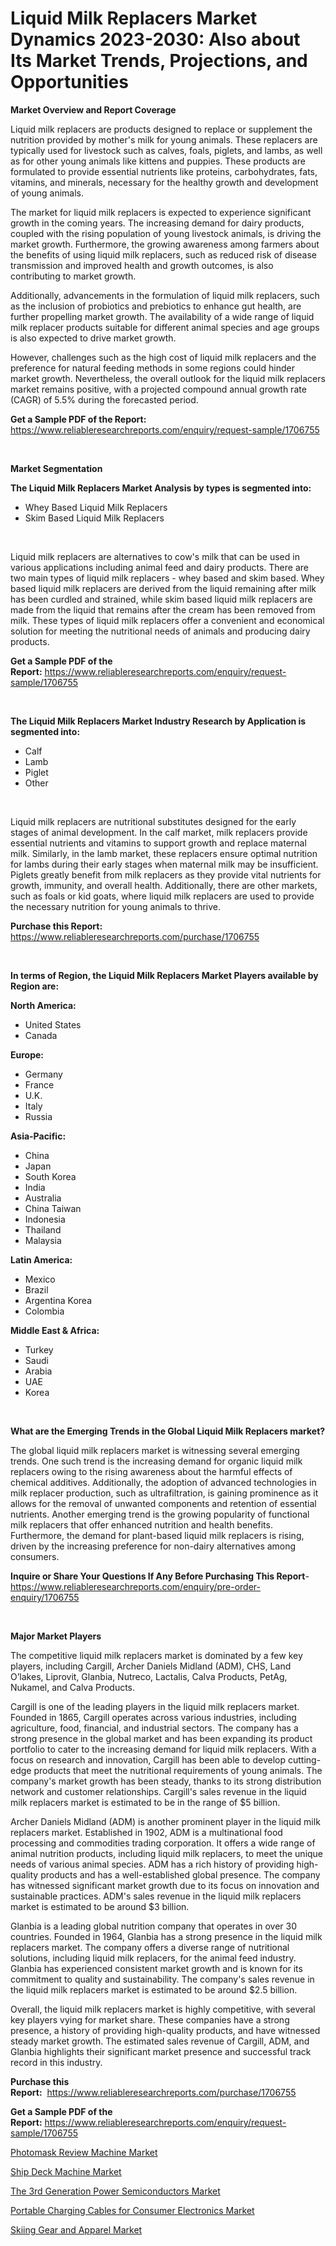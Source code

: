 <p><h1>Liquid Milk Replacers Market Dynamics 2023-2030: Also about Its Market Trends, Projections, and Opportunities</h1></p><p><strong>Market Overview and Report Coverage</strong></p>
<p><p>Liquid milk replacers are products designed to replace or supplement the nutrition provided by mother's milk for young animals. These replacers are typically used for livestock such as calves, foals, piglets, and lambs, as well as for other young animals like kittens and puppies. These products are formulated to provide essential nutrients like proteins, carbohydrates, fats, vitamins, and minerals, necessary for the healthy growth and development of young animals.</p><p>The market for liquid milk replacers is expected to experience significant growth in the coming years. The increasing demand for dairy products, coupled with the rising population of young livestock animals, is driving the market growth. Furthermore, the growing awareness among farmers about the benefits of using liquid milk replacers, such as reduced risk of disease transmission and improved health and growth outcomes, is also contributing to market growth.</p><p>Additionally, advancements in the formulation of liquid milk replacers, such as the inclusion of probiotics and prebiotics to enhance gut health, are further propelling market growth. The availability of a wide range of liquid milk replacer products suitable for different animal species and age groups is also expected to drive market growth.</p><p>However, challenges such as the high cost of liquid milk replacers and the preference for natural feeding methods in some regions could hinder market growth. Nevertheless, the overall outlook for the liquid milk replacers market remains positive, with a projected compound annual growth rate (CAGR) of 5.5% during the forecasted period.</p></p>
<p><strong>Get a Sample PDF of the Report:</strong> <a href="https://www.reliableresearchreports.com/enquiry/request-sample/1706755">https://www.reliableresearchreports.com/enquiry/request-sample/1706755</a></p>
<p>&nbsp;</p>
<p><strong>Market Segmentation</strong></p>
<p><strong>The Liquid Milk Replacers Market Analysis by types is segmented into:</strong></p>
<p><ul><li>Whey Based Liquid Milk Replacers</li><li>Skim Based Liquid Milk Replacers</li></ul></p>
<p>&nbsp;</p>
<p><p>Liquid milk replacers are alternatives to cow's milk that can be used in various applications including animal feed and dairy products. There are two main types of liquid milk replacers - whey based and skim based. Whey based liquid milk replacers are derived from the liquid remaining after milk has been curdled and strained, while skim based liquid milk replacers are made from the liquid that remains after the cream has been removed from milk. These types of liquid milk replacers offer a convenient and economical solution for meeting the nutritional needs of animals and producing dairy products.</p></p>
<p><strong>Get a Sample PDF of the Report:</strong>&nbsp;<a href="https://www.reliableresearchreports.com/enquiry/request-sample/1706755">https://www.reliableresearchreports.com/enquiry/request-sample/1706755</a></p>
<p>&nbsp;</p>
<p><strong>The Liquid Milk Replacers Market Industry Research by Application is segmented into:</strong></p>
<p><ul><li>Calf</li><li>Lamb</li><li>Piglet</li><li>Other</li></ul></p>
<p>&nbsp;</p>
<p><p>Liquid milk replacers are nutritional substitutes designed for the early stages of animal development. In the calf market, milk replacers provide essential nutrients and vitamins to support growth and replace maternal milk. Similarly, in the lamb market, these replacers ensure optimal nutrition for lambs during their early stages when maternal milk may be insufficient. Piglets greatly benefit from milk replacers as they provide vital nutrients for growth, immunity, and overall health. Additionally, there are other markets, such as foals or kid goats, where liquid milk replacers are used to provide the necessary nutrition for young animals to thrive.</p></p>
<p><strong>Purchase this Report:</strong>&nbsp; <a href="https://www.reliableresearchreports.com/purchase/1706755">https://www.reliableresearchreports.com/purchase/1706755</a></p>
<p>&nbsp;</p>
<p><strong>In terms of Region, the Liquid Milk Replacers Market Players available by Region are:</strong></p>
<p>
    <p> <strong> North America: </strong>
        <ul>
            <li>United States</li>
            <li>Canada</li>
        </ul>
        </p> 
    <p> <strong> Europe: </strong>
        <ul>
            <li>Germany</li>
            <li>France</li>
            <li>U.K.</li>
            <li>Italy</li>
            <li>Russia</li>
        </ul>
        </p> 
    <p> <strong> Asia-Pacific: </strong>
        <ul>
            <li>China</li>
            <li>Japan</li>
            <li>South Korea</li>
            <li>India</li>
            <li>Australia</li>
            <li>China Taiwan</li>
            <li>Indonesia</li>
            <li>Thailand</li>
            <li>Malaysia</li>
        </ul>
        </p> 
    <p> <strong> Latin America: </strong>
        <ul>
            <li>Mexico</li>
            <li>Brazil</li>
            <li>Argentina Korea</li>
            <li>Colombia</li>
        </ul>
        </p> 
    <p> <strong> Middle East & Africa: </strong>
        <ul>
            <li>Turkey</li>
            <li>Saudi</li>
            <li>Arabia</li>
            <li>UAE</li>
            <li>Korea</li>
        </ul>
    </p>
    </p>
<p>&nbsp;</p>
<p><strong>What are the Emerging Trends in the Global Liquid Milk Replacers market?</strong></p>
<p><p>The global liquid milk replacers market is witnessing several emerging trends. One such trend is the increasing demand for organic liquid milk replacers owing to the rising awareness about the harmful effects of chemical additives. Additionally, the adoption of advanced technologies in milk replacer production, such as ultrafiltration, is gaining prominence as it allows for the removal of unwanted components and retention of essential nutrients. Another emerging trend is the growing popularity of functional milk replacers that offer enhanced nutrition and health benefits. Furthermore, the demand for plant-based liquid milk replacers is rising, driven by the increasing preference for non-dairy alternatives among consumers.</p></p>
<p><strong>Inquire or Share Your Questions If Any Before Purchasing This Report</strong>- <a href="https://www.reliableresearchreports.com/enquiry/pre-order-enquiry/1706755">https://www.reliableresearchreports.com/enquiry/pre-order-enquiry/1706755</a></p>
<p>&nbsp;</p>
<p><strong>Major Market Players</strong></p>
<p><p>The competitive liquid milk replacers market is dominated by a few key players, including Cargill, Archer Daniels Midland (ADM), CHS, Land O’lakes, Liprovit, Glanbia, Nutreco, Lactalis, Calva Products, PetAg, Nukamel, and Calva Products.</p><p>Cargill is one of the leading players in the liquid milk replacers market. Founded in 1865, Cargill operates across various industries, including agriculture, food, financial, and industrial sectors. The company has a strong presence in the global market and has been expanding its product portfolio to cater to the increasing demand for liquid milk replacers. With a focus on research and innovation, Cargill has been able to develop cutting-edge products that meet the nutritional requirements of young animals. The company's market growth has been steady, thanks to its strong distribution network and customer relationships. Cargill's sales revenue in the liquid milk replacers market is estimated to be in the range of $5 billion.</p><p>Archer Daniels Midland (ADM) is another prominent player in the liquid milk replacers market. Established in 1902, ADM is a multinational food processing and commodities trading corporation. It offers a wide range of animal nutrition products, including liquid milk replacers, to meet the unique needs of various animal species. ADM has a rich history of providing high-quality products and has a well-established global presence. The company has witnessed significant market growth due to its focus on innovation and sustainable practices. ADM's sales revenue in the liquid milk replacers market is estimated to be around $3 billion.</p><p>Glanbia is a leading global nutrition company that operates in over 30 countries. Founded in 1964, Glanbia has a strong presence in the liquid milk replacers market. The company offers a diverse range of nutritional solutions, including liquid milk replacers, for the animal feed industry. Glanbia has experienced consistent market growth and is known for its commitment to quality and sustainability. The company's sales revenue in the liquid milk replacers market is estimated to be around $2.5 billion.</p><p>Overall, the liquid milk replacers market is highly competitive, with several key players vying for market share. These companies have a strong presence, a history of providing high-quality products, and have witnessed steady market growth. The estimated sales revenue of Cargill, ADM, and Glanbia highlights their significant market presence and successful track record in this industry.</p></p>
<p><strong>Purchase this Report:</strong>&nbsp;&nbsp;<a href="https://www.reliableresearchreports.com/purchase/1706755">https://www.reliableresearchreports.com/purchase/1706755</a></p>
<p></p>
<p><strong>Get a Sample PDF of the Report:</strong>&nbsp;<a href="https://www.reliableresearchreports.com/enquiry/request-sample/1706755">https://www.reliableresearchreports.com/enquiry/request-sample/1706755</a></p>
<p><p><a href="https://medium.com/@jaremington56468/photomask-review-machine-market-research-report-its-history-and-forecast-2023-to-2030-9f51f6041a2c">Photomask Review Machine Market</a></p><p><a href="https://medium.com/@chiragreportprime/ship-deck-machine-market-trends-forecast-and-competitive-analysis-to-2030-0a9c9862c1af">Ship Deck Machine Market</a></p><p><a href="https://medium.com/@bradomar67436/the-3rd-generation-power-semiconductors-market-size-and-market-trends-complete-industry-overview-ab6b92bac3de">The 3rd Generation Power Semiconductors Market</a></p><p><a href="https://medium.com/@ridhantakke90/portable-charging-cables-for-consumer-electronics-market-outlook-industry-overview-and-forecast-f58aab634b7c">Portable Charging Cables for Consumer Electronics Market</a></p><p><a href="https://medium.com/@santosh735584/skiing-gear-and-apparel-market-exploring-market-share-market-trends-and-future-growth-0d1b58b84f47">Skiing Gear and Apparel Market</a></p></p>